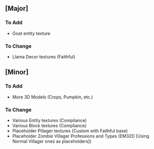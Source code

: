 ## [Major]
### To Add
- Goat entity texture

### To Change
- Llama Decor textures (Faithful)

## [Minor]
### To Add
- More 3D Models (Crops, Pumpkin, etc.)

### To Change
- Various Entity textures (Compliance)
- Various Block textures (Compliance)
- Placeholder Pillager textures (Custom with Faithful base)
- Placeholder Zombie Villager Professions and Types (EM32D [Using Normal Villager ones as placeholders])
